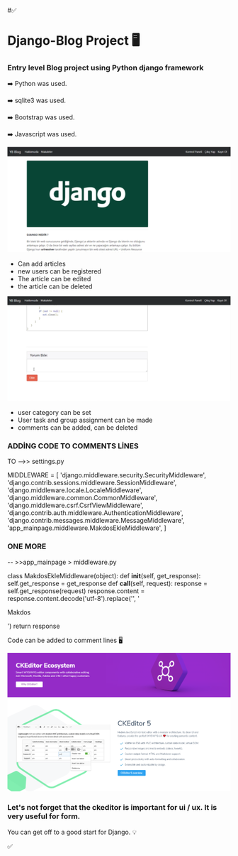 #✅

# Django-Blog Project 🖥️

### Entry level Blog project using Python django framework

➡️ Python was used.

➡️ sqlite3 was used.

➡️ Bootstrap was used.

➡️ Javascript was used.

![](https://github.com/TAYFUN-KAYA/Django-Blog/blob/main/media/1.png)

- Can add articles
- new users can be registered
- The article can be edited
- the article can be deleted

![](https://github.com/TAYFUN-KAYA/Django-Blog/blob/main/media/4.png)

- user category can be set
- User task and group assignment can be made
- comments can be added, can be deleted


### ADDİNG CODE TO COMMENTS LİNES

TO -->> settings.py

MIDDLEWARE = [
 'django.middleware.security.SecurityMiddleware',
 'django.contrib.sessions.middleware.SessionMiddleware',
 'django.middleware.locale.LocaleMiddleware',
 'django.middleware.common.CommonMiddleware',
 'django.middleware.csrf.CsrfViewMiddleware',
 'django.contrib.auth.middleware.AuthenticationMiddleware',
 'django.contrib.messages.middleware.MessageMiddleware',
 'app_mainpage.middleware.MakdosEkleMiddleware',
 ]
 
 ### ONE MORE
 
 -- >>app_mainpage > middleware.py
 
 class MakdosEkleMiddleware(object):
 def __init__(self, get_response):
  self.get_response = get_response
 def __call__(self, request):
  response = self.get_response(request)
  response.content = response.content.decode('utf-8').replace('</html>', '<p>Makdos</p></html>')
  return response

Code can be added to comment lines 🖥️


![](https://github.com/TAYFUN-KAYA/Django-Blog/blob/main/media/resim_2020-11-18_235840.png)

### Let's not forget that the ckeditor is important for ui / ux. It is very useful for form.

You can get off to a good start for Django. 💡


✅

